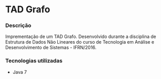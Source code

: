# TAD Grafo

### Descrição
Imprementação de um TAD Grafo. Desenvolvido durante a disciplina de Estrutura de Dados Não Lineares do curso de Tecnologia em Análise e Desenvolvimento de Sistemas - IFRN/2016.

### Tecnologias utilizadas
- Java 7
